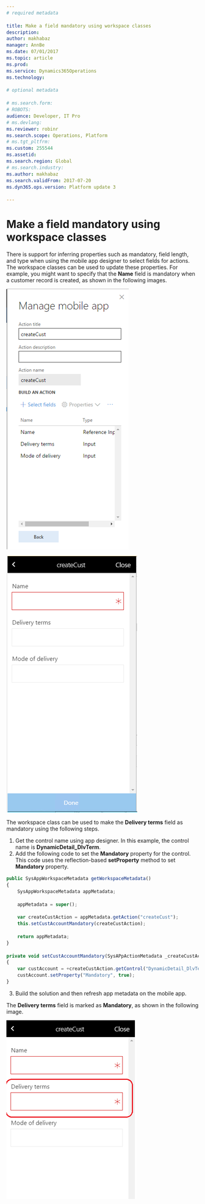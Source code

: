 ```yaml
---
# required metadata

title: Make a field mandatory using workspace classes
description: 
author: makhabaz
manager: AnnBe
ms.date: 07/01/2017
ms.topic: article
ms.prod: 
ms.service: Dynamics365Operations
ms.technology: 

# optional metadata

# ms.search.form: 
# ROBOTS: 
audience: Developer, IT Pro
# ms.devlang: 
ms.reviewer: robinr
ms.search.scope: Operations, Platform
# ms.tgt_pltfrm: 
ms.custom: 255544
ms.assetid: 
ms.search.region: Global
# ms.search.industry: 
ms.author: makhabaz
ms.search.validFrom: 2017-07-20
ms.dyn365.ops.version: Platform update 3

---
```



# Make a field mandatory using workspace classes
There is support for inferring properties such as mandatory, field length, and type when using the mobile app designer to select fields for actions. The workspace classes can be used to update these properties. For example, you might want to specify that the **Name** field is mandatory when a customer record is created, as shown in the following images.

![Action showing fields](media/workspace-api/MarkFieldAsMandatoryDesigner.png)

![Action with mandatory field marked](media/workspace-api/MarkFieldAsMandatoryAction.png)

The workspace class can be used to make the **Delivery terms** field as mandatory using the following steps.

1. Get the control name using app designer. In this example, the control name is **DynamicDetail_DlvTerm**.
2. Add the following code to set the **Mandatory** property for the control. This code uses the reflection-based **setProperty** method to set **Mandatory** property.

```javascript
public SysAppWorkspaceMetadata getWorkspaceMetadata()
{
    SysAppWorkspaceMetadata appMetadata;

    appMetadata = super();

    var createCustAction = appMetadata.getAction("createCust");
    this.setCustAccountMandatory(createCustAction);

    return appMetadata;
}

private void setCustAccountMandatory(SysAPpActionMetadata _createCustAction)
{
    var custAccount = +createCustAction.getControl("DynamicDetail_DlvTerm");
    custAccount.setProperty("Mandatory", true);
}
```

3. Build the solution and then refresh app metadata on the mobile app.

The **Delivery terms** field is marked as **Mandatory**, as shown in the following image.

![Delivery terms field marked as mandatory](media/workspace-api/MarkFieldAsMandatoryFinal.png)

